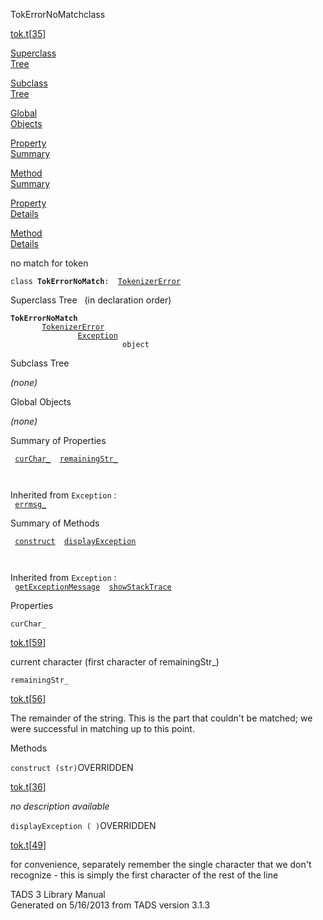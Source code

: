 <span class="title">TokErrorNoMatch</span><span class="type">class</span>

[tok.t](../file/tok.t.html)\[[35](../source/tok.t.html#35)\]

[Superclass  
Tree](#_SuperClassTree_)

[Subclass  
Tree](#_SubClassTree_)

[Global  
Objects](#_ObjectSummary_)

[Property  
Summary](#_PropSummary_)

[Method  
Summary](#_MethodSummary_)

[Property  
Details](#_Properties_)

[Method  
Details](#_Methods_)

<div class="fdesc">

no match for token

`class `**`TokErrorNoMatch`**` :   `[`TokenizerError`](../object/TokenizerError.html)

</div>

<span id="_SuperClassTree_"></span>

<div class="mjhd">

<span class="hdln">Superclass Tree</span>   (in declaration order)

</div>

**`TokErrorNoMatch`**  
`         `[`TokenizerError`](../object/TokenizerError.html)  
`                 `[`Exception`](../object/Exception.html)  
`                         object`  
<span id="_SubClassTree_"></span>

<div class="mjhd">

<span class="hdln">Subclass Tree</span>  

</div>

*(none)* <span id="_ObjectSummary_"></span>

<div class="mjhd">

<span class="hdln">Global Objects</span>  

</div>

*(none)* <span id="_PropSummary_"></span>

<div class="mjhd">

<span class="hdln">Summary of Properties</span>  

</div>

` `[`curChar_`](#curChar_)`  `[`remainingStr_`](#remainingStr_)`  `

` `

Inherited from `Exception` :  
` `[`errmsg_`](../object/Exception.html#errmsg_)`  `

<span id="_MethodSummary_"></span>

<div class="mjhd">

<span class="hdln">Summary of Methods</span>  

</div>

` `[`construct`](#construct)`  `[`displayException`](#displayException)`  `

` `

Inherited from `Exception` :  
` `[`getExceptionMessage`](../object/Exception.html#getExceptionMessage)`  `[`showStackTrace`](../object/Exception.html#showStackTrace)`  `

<span id="_Properties_"></span>

<div class="mjhd">

<span class="hdln">Properties</span>  

</div>

<span id="curChar_"></span>

`curChar_`

[tok.t](../file/tok.t.html)\[[59](../source/tok.t.html#59)\]

<div class="desc">

current character (first character of remainingStr\_)

</div>

<span id="remainingStr_"></span>

`remainingStr_`

[tok.t](../file/tok.t.html)\[[56](../source/tok.t.html#56)\]

<div class="desc">

The remainder of the string. This is the part that couldn't be matched;
we were successful in matching up to this point.

</div>

<span id="_Methods_"></span>

<div class="mjhd">

<span class="hdln">Methods</span>  

</div>

<span id="construct"></span>

`construct (str)`<span class="rem">OVERRIDDEN</span>

[tok.t](../file/tok.t.html)\[[36](../source/tok.t.html#36)\]

<div class="desc">

*no description available*

</div>

<span id="displayException"></span>

`displayException ( )`<span class="rem">OVERRIDDEN</span>

[tok.t](../file/tok.t.html)\[[49](../source/tok.t.html#49)\]

<div class="desc">

for convenience, separately remember the single character that we don't
recognize - this is simply the first character of the rest of the line

</div>

<div class="ftr">

TADS 3 Library Manual  
Generated on 5/16/2013 from TADS version 3.1.3

</div>
